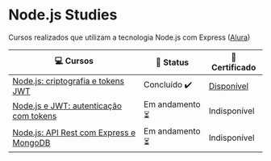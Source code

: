 # Node.js Studies

Cursos realizados que utilizam a tecnologia Node.js com Express ([Alura](https://www.alura.com.br/formacao-node-js-express))

| :computer: Cursos                                                                                                           | :small_orange_diamond: Status         | :page_facing_up: Certificado                                                               |
| --------------------------------------------------------------------------------------------------------------------------- | ------------------------------------- | ------------------------------------------------------------------------------------------ |
| [Node.js: criptografia e tokens JWT](https://github.com/furtadomn/criptografia-e-JWT/tree/main/criptografia_e_tokens_JWT)   | Concluído :heavy_check_mark:          | [Disponível](https://cursos.alura.com.br/certificate/070bae3e-f763-47fe-b294-8f699e9fd0cd) |
| [Node.js e JWT: autenticação com tokens](https://github.com/furtadomn/criptografia-e-JWT/tree/main/autenticacao_com_tokens) | Em andamento :hourglass_flowing_sand: | Indisponível                                                                               |
| [Node.js: API Rest com Express e MongoDB](https://cursos.alura.com.br/course/nodejs-api-rest-express-mongodb)               | Em andamento :hourglass_flowing_sand: | Indisponível                                                                               |
